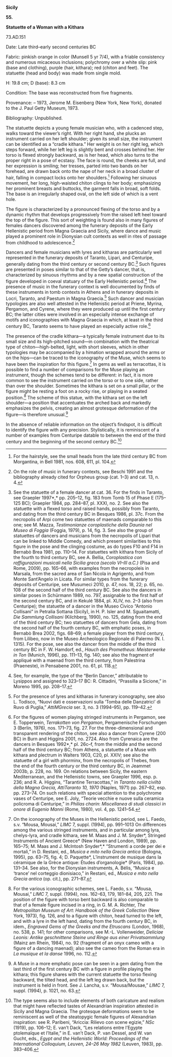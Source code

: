 **Sicily**

**55.**

**Statuette of a Woman with a Kithara**

73.AD.151

<span class="smcaps">Date:</span> Late third<span
class="smcaps">–</span>early second centuries BC

<span class="smcaps">Fabric</span>: pinkish orange in
color (Munsell 5 yr 7/4), with a friable consistency and numerous
micaceous inclusions; polychromy over a white slip: pink (base and
clothing), purple (hair, kithara); red (chiton and feet). The statuette
(head and body) was made from single mold.

H: 19.8 cm; D (base): 8.3 cm

<span class="smcaps">Condition:</span> The base was
reconstructed from five fragments.

<span class="smcaps">Provenance</span>: – 1973, Jerome
M. Eisenberg (New York, New York), donated to the J. Paul Getty Museum,
1973.

<span class="smcaps">Bibliography:</span> Unpublished.

The statuette depicts a young female musician who, with a cadenced step,
walks toward the viewer’s right. With her right hand, she plucks an
instrument carried on her left shoulder; given its small size, the
instrument can be identified as a “cradle kithara.” Her weight is on her
right leg, which steps forward, while her left leg is slightly bent and
crosses behind her. Her torso is flexed strongly backward, as is her
head, which also turns to the proper right in a pose of ecstasy. The
face is round, the cheeks are full, and her expression is smiling; her
tresses, parted into two bands on her forehead, are drawn back onto the
nape of her neck in a broad cluster of hair, falling in compact locks
onto her shoulders.[^1] Following her sinuous movement, her long,
high-waisted chiton clings to her body; emphasizing her prominent
breasts and buttocks, the garment falls in broad, soft folds. The base
is an irregularly shaped oval, on the left side of which is a vent hole.

The figure is characterized by a pronounced flexing of the torso and by
a dynamic rhythm that develops progressively from the raised left heel
toward the top of the figure. This sort of weighting is found also in
many figures of females dancers discovered among the funerary deposits
of the Early Hellenistic period from Magna Graecia and Sicily, where
dance and music played a prominent role in Dionysian cult contexts as
well in rites of passage from childhood to adolescence.[^2]

Dancers and female musicians with lyres and kitharas are particularly
well represented in the funerary deposits of Taranto, Lipari, and
Centuripe, generally dating from the third century or second century
<span class="smcaps">BC.</span>[^3] Such figures are
presented in poses similar to that of the Getty’s dancer, that is,
characterized by sinuous rhythms and by a new spatial construction of
the figure developed in coeval statuary of the Early Hellenistic
period.[^4] The presence of music in the funerary context is well
documented by finds of these instruments in tomb contexts in Athens and
in funerary deposits in Locri, Taranto, and Paestum in Magna
Graecia.[^5] Such dancer and musician typologies are also well attested
in the Hellenistic period at Priene, Myrina, Pergamon, and Cyrene, where
they were produced up until the first century <span
class="smcaps">BC</span>; the latter cities were
involved in an especially intense exchange of motifs and iconographies
with Magna Graecia in which, at least in the third century <span
class="smcaps">BC</span>, Taranto seems to have played
an especially active role.[^6]

The presence of the cradle kithara—a typically female instrument due to
its small size and its high-pitched sound—in combination with the
theatrical type of chiton—high-belted, light, with short sleeves, which
in other typologies may be accompanied by a himation wrapped around the
arms or on the hips—can be traced to the iconography of the Muse, which
seems to have been the inspiration for this figure.[^7] In gems as well
as terracottas, it is possible to find a number of comparisons for the
Muse playing an instrument, though the schemes tend to be different: in
fact, it is more common to see the instrument carried on the torso or to
one side, rather than over the shoulder. Sometimes the kithara is set on
a small pillar, or the figure might be resting a foot on a rocky rise,
or playing in a seated position.[^8] The scheme of this statue, with the
kithara set on the left shoulder—a position that accentuates the arched
back and markedly emphasizes the pelvis, creating an almost grotesque
deformation of the figure—is therefore unusual.[^9]

In the absence of reliable information on the object’s findspot, it is
difficult to identify the figure with any precision. Stylistically, it
is reminiscent of a number of examples from Centuripe datable to between
the end of the third century and the beginning of the second century
<span class="smcaps">BC.</span>[^10]

[^1]: For the hairstyle, see the small heads from the late third century
    <span class="smcaps">BC</span> from Morgantina, in
    <span class="smcaps">Bell</span> 1981, nos. 608,
    611, pl. 104.

[^2]: On the role of music in funerary contexts, see <span
    class="smcaps">Beschi</span> 1991 and the
    bibliography already cited for Orpheus group (cat. 1–3) and cat. 13,
    n. 4.

[^3]: See the statuette of a female dancer at cat. 36. For the finds in
    Taranto, see <span class="smcaps">Graepler</span>
    1997*,* pp. 205–12, fig. 183 from Tomb 15 of Phase E (175–125 <span
    class="smcaps">BC</span>); <span
    class="smcaps">Graepler</span> 1984, pp. 284–87,
    pl. XXXI, no. 2. See also the statuette with a flexed torso and
    raised hands, possibly from Taranto, and dating from the third
    century <span class="smcaps">BC</span> in <span
    class="smcaps">Besques</span> 1986, pl. 37c. From
    the necropolis of Arpi come two statuettes of maenads comparable to
    this one; see M. Mazza, *Testimonianze coroplastiche della Daunia
    nel Museo di Foggia* (Foggia, 1979), p. 14, fig. 3. See also the
    group of statuettes of dancers and musicians from the necropolis of
    Lipari that can be linked to Middle Comedy, and which present
    similarities to this figure in the pose and the clinging costume, as
    do types F10 and F14 in <span
    class="smcaps">Bernabò Brea</span> 1981, pp.
    110–14. For statuettes with kithara from Sicily of the fourth to
    third century BC, see A. Bellia, *Coroplastica con raffigurazioni
    musicali nella Sicilia greca (secolo VI–III a.C.)* (Pisa and Rome,
    2009), pp. 165–66, with examples from the necropoleis in Marsala,
    from the sacred area of San Nicola in Agrigento, and from Monte
    Sant’Angelo in Licata. For similar types from the funerary deposits
    of Centuripe, see <span
    class="smcaps">Musumeci</span> 2010, p. 47, nos.
    18, 22; p. 65, no. 108 of the second half of the third century <span
    class="smcaps">BC</span>. See also the dancers in
    similar poses in <span
    class="smcaps">Schürmann</span> 1989, no. 797,
    assignable to the first half of the second century <span
    class="smcaps">BC,</span> and in <span
    class="smcaps">Kekulé</span> 1884, pl. XLIV, no.
    2–3 (also from Centuripe); the statuette of a dancer in the Museo
    Civico “Antonio Collisani” in Petralia Sottana (Sicily), in H. P.
    Isler and M. Sguaitamatti, *Die Sammlung Collisani* (Kilchberg,
    1990), no. 125, dating from the end of the third century <span
    class="smcaps">BC</span>; two statuettes of
    dancers from Gela, dating from the second half of the fourth century
    <span class="smcaps">BC</span>, with emphatic
    poses, in <span class="smcaps">Bernabò Brea</span>
    2002, figs. 68–69; a female player from the third century, from
    Lilibeo, now in the Museo Archeologico Regionale di Palermo (N. I.
    1315). For the pose, see also the dancer from the middle of the
    third century <span class="smcaps">BC</span> in F.
    W. Hamdorf, ed., *Hauch des Prometheus*: *Meisterwerke in Ton*
    (Munich, 1996), pp. 111–13, fig. 140; see also the fragment of
    appliqué with a maenad from the third century, from Palestrina
    (Praeneste), in <span
    class="smcaps">Pensabene</span> 2001, no. 61, pl.
    118.

[^4]: See, for example, the type of the “Berlin Dancer,” attributable to
    Lysippos and assigned to 323–17 <span
    class="smcaps">BC</span>: R. Cittadini, “Prassilla
    a Sicione,” in <span class="smcaps">Moreno</span>
    1995, pp. 208–17.

[^5]: For the presence of lyres and kitharas in funerary iconography,
    see also L. Todisco, “Nuovi dati e osservazioni sulla ‘Tomba delle
    Danzatrici’ di Ruvo di Puglia,” *AttiMGrecia* ser. 3, no. 3
    (1994–95), pp. 119–42.

[^6]: For the figures of women playing stringed instruments in Pergamon,
    see E. Topperwein, *Terrakotten von Pergamon*, Pergamenische
    Forschungen 3 (Berlin, 1976), nos. 171–73, fig. 27. For the
    three-dimensional and transparent rendering of the chiton, see also
    a dancer from Cyrene (200 <span
    class="smcaps">BC</span>) in <span
    class="smcaps">Burn and Higgins</span> 2001, no.
    2724. Also from Cyrenaica are the dancers in <span
    class="smcaps">Besques</span> 1992*,* pl. 26c–f,
    from the middle and the second half of the third century <span
    class="smcaps">BC</span>; from Athens, a statuette
    of a Muse with kithara and plectrum in <span
    class="smcaps">Walters 1903,</span> C20, pl. XXIV;
    see also the statuette of a girl with phorminx, from the necropolis
    of Thebes, from the end of the fourth century or the third century
    <span class="smcaps">BC</span>, in <span
    class="smcaps">Jeammet 2003</span>b, p. 228, no.
    169. On relations between Sicily, the eastern Mediterranean, and the
    Hellenistic towns, see <span
    class="smcaps">Graepler</span> <span
    class="smcaps">1996</span>, esp. p. 236; and R. A.
    Higgins, “Tarantine Terracottas,” in *Taranto nella civiltà della
    Magna Grecia, AttiTaranto* *10, 1970* (Naples, 1971) pp. 267–82,
    esp. pp. 273–74. On such relations with special attention to the
    polychrome vases of Centuripe, see E. Joly, “Teorie vecchie e nuove
    sulla ceramica policroma di Centuripe,” in *Philias charin*:
    *Miscellanea di studi classici in onore di Eugenio Manni* (Rome,
    1980), vol. 4, pp. 1241–54.

[^7]: On the iconography of the Muses in the Hellenistic period, see L.
    Faedo, s.v. “Mousa, Mousai,” *LIMC* 7, suppl. (1994), pp. 991–1013
    On differences among the various stringed instruments, and in
    particular among lyra, chelys-lyra, and cradle kithara, see M. Maas
    and J. M. Snyder*, Stringed Instruments of Ancient Greece* (New
    Haven and London, 1989), pp. 165–75; M. Maas and J. McIntosh
    Snyder*,* “Strumenti a corde per dei e mortali,” in D. Restani, ed.,
    *Musica e mito nella Grecia antica* (Bologna, 1995), pp. 63–75, fig.
    4; D. Paquette*, L’instrument de musique dans la céramique de la
    Grèce antique: Études d’organologie* (Paris, 1984), pp. 131–34. See
    also, for the Dionysian instruments, A. Bélis, “Musica e ‘trance’
    nel corteggio dionisiaco,” in Restani, ed., *Musica e mito nella
    Grecia antica* (op. cit.), pp. 271–87.

[^8]: For the various iconographic schemes, see L. Faedo, s.v. “Mousa,
    Mousai,” *LIMC* 7, suppl. (1994), nos. 162–63, 179, 181–84, 205,
    221. The position of the figure with torso bent backward is also
    comparable to that of a female figure incised in a ring, in G. M. A.
    Richter, *The Metropolitan Museum of Art*: *Handbook of the Greek
    Collection* (New York, 1973), fig. 126, and to a figure with chiton,
    head turned to the left, and with a lyre in the left hand, dating
    from the fourth century <span
    class="smcaps">BC</span>, in idem.*, Engraved Gems
    of the Greeks and the Etruscans* (London, 1968), no. 538, p. 141;
    for other comparisons, see M.-L. Vollenweider, *Deliciae Leonis:
    Antike geschnittene Steine und Ringe aus einer Privatsammlung*
    (Mainz am Rhein, 1984), no. 92 (fragment of an onyx cameo with a
    figure of a dancing maenad); also see the cameo from the Roman era
    in *<span class="smcaps">La musique et la
    danse</span>* 1996, no. 112.

[^9]: A Muse in a more emphatic pose can be seen in a gem dating from
    the last third of the first century <span
    class="smcaps">BC</span> with a figure in profile
    playing the kithara; this figure shares with the current statuette
    the torso flexing backward, the tilted head, and the left leg drawn
    back, but the instrument is held in front. See J. Lancha, s.v.
    “Mousa/Mousae,” *LIMC* 7, suppl. (1994), p. 1021, no. 63.

[^10]: The type seems also to include elements of both caricature and
    realism that might have reflected tastes of Alexandrian inspiration
    attested in Sicily and Magna Graecia. The grotesque deformations
    seem to be reminiscent as well of the steatopygic female figures of
    Alexandrian inspiration: see R. Paribeni, “Ariccia: Rilievo con
    scene egizie,” *NSc* (1919), pp. 106–12; E. van’t Dack, “Les
    relations entre l’Egypte ptolemaïque et l’Italie,” in E. van’t Dack,
    P. van Dessel, and W. van Gucht, eds., *Egypt and the Hellenistic
    World: Proceedings of the International Colloquium, Leuven, 24–26
    May 1982* (Leuven, 1983), pp. 383–406.
